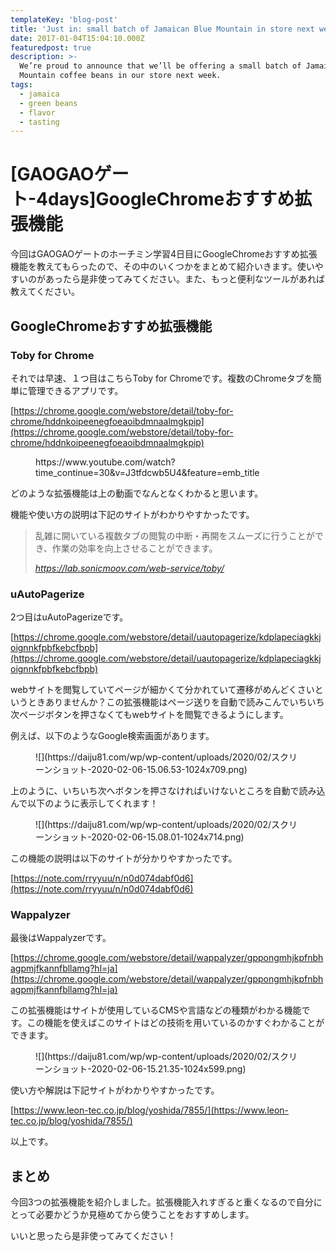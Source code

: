 ```yaml
---
templateKey: 'blog-post'
title: 'Just in: small batch of Jamaican Blue Mountain in store next week'
date: 2017-01-04T15:04:10.000Z
featuredpost: true
description: >-
  We’re proud to announce that we’ll be offering a small batch of Jamaica Blue
  Mountain coffee beans in our store next week.
tags:
  - jamaica
  - green beans
  - flavor
  - tasting
---
```



# [GAOGAOゲート-4days]GoogleChromeおすすめ拡張機能

今回はGAOGAOゲートのホーチミン学習4日目にGoogleChromeおすすめ拡張機能を教えてもらったので、その中のいくつかをまとめて紹介いきます。使いやすいのがあったら是非使ってみてください。また、もっと便利なツールがあれば教えてください。

## GoogleChromeおすすめ拡張機能

### Toby for Chrome

それでは早速、１つ目はこちらToby for Chromeです。複数のChromeタブを簡単に管理できるアプリです。

[https://chrome.google.com/webstore/detail/toby-for-chrome/hddnkoipeenegfoeaoibdmnaalmgkpip](https://chrome.google.com/webstore/detail/toby-for-chrome/hddnkoipeenegfoeaoibdmnaalmgkpip)

<figure class="wp-block-embed-youtube wp-block-embed is-type-video is-provider-youtube wp-embed-aspect-16-9 wp-has-aspect-ratio">

<div class="wp-block-embed__wrapper">https://www.youtube.com/watch?time_continue=30&v=J3tfdcwb5U4&feature=emb_title</div>

</figure>

どのような拡張機能は上の動画でなんとなくわかると思います。

機能や使い方の説明は下記のサイトがわかりやすかったです。

> 乱雑に開いている複数タブの閲覧の中断・再開をスムーズに行うことができ、作業の効率を向上させることができます。
> 
> <cite>https://lab.sonicmoov.com/web-service/toby/</cite>

### uAutoPagerize

2つ目はuAutoPagerizeです。

[https://chrome.google.com/webstore/detail/uautopagerize/kdplapeciagkkjoignnkfpbfkebcfbpb](https://chrome.google.com/webstore/detail/uautopagerize/kdplapeciagkkjoignnkfpbfkebcfbpb)

webサイトを閲覧していてページが細かくて分かれていて遷移がめんどくさいというときありませんか？この拡張機能はページ送りを自動で読みこんでいちいち次ページボタンを押さなくてもwebサイトを閲覧できるようにします。

例えば、以下のようなGoogle検索画面があります。

<figure class="wp-block-image size-large">![](https://daiju81.com/wp/wp-content/uploads/2020/02/スクリーンショット-2020-02-06-15.06.53-1024x709.png)</figure>

上のように、いちいち次へボタンを押さなければいけないところを自動で読み込んで以下のように表示してくれます！

<figure class="wp-block-image size-large">![](https://daiju81.com/wp/wp-content/uploads/2020/02/スクリーンショット-2020-02-06-15.08.01-1024x714.png)</figure>

この機能の説明は以下のサイトが分かりやすかったです。

[https://note.com/rryyuu/n/n0d074dabf0d6](https://note.com/rryyuu/n/n0d074dabf0d6)

### Wappalyzer

最後はWappalyzerです。

[https://chrome.google.com/webstore/detail/wappalyzer/gppongmhjkpfnbhagpmjfkannfbllamg?hl=ja](https://chrome.google.com/webstore/detail/wappalyzer/gppongmhjkpfnbhagpmjfkannfbllamg?hl=ja)

この拡張機能はサイトが使用しているCMSや言語などの種類がわかる機能です。この機能を使えばこのサイトはどの技術を用いているのかすぐわかることができます。

<figure class="wp-block-image size-large">![](https://daiju81.com/wp/wp-content/uploads/2020/02/スクリーンショット-2020-02-06-15.21.35-1024x599.png)</figure>

使い方や解説は下記サイトがわかりやすかったです。

[https://www.leon-tec.co.jp/blog/yoshida/7855/](https://www.leon-tec.co.jp/blog/yoshida/7855/)

以上です。

## まとめ

今回3つの拡張機能を紹介しました。拡張機能入れすぎると重くなるので自分にとって必要かどうか見極めてから使うことをおすすめします。

いいと思ったら是非使ってみてください！
